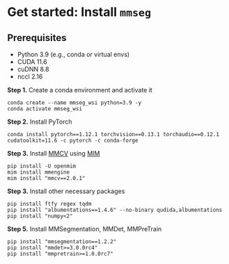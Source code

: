 # Get started: Install `mmseg`
## Prerequisites
- Python 3.9 (e.g., conda or virtual envs)
- CUDA 11.6
- cuDNN 8.8
- nccl 2.16

**Step 1.** Create a conda environment and activate it

```shell
conda create --name mmseg_wsi python=3.9 -y
conda activate mmseg_wsi
```

**Step 2.** Install PyTorch

```shell
conda install pytorch==1.12.1 torchvision==0.13.1 torchaudio==0.12.1 cudatoolkit=11.6 -c pytorch -c conda-forge
```

**Step 3.** Install [MMCV](https://github.com/open-mmlab/mmcv) using [MIM](https://github.com/open-mmlab/mim)

```shell
pip install -U openmim
mim install mmengine
mim install "mmcv==2.0.1"
```

**Step 3.** Install other necessary packages

```shell
pip install ftfy regex tqdm
pip install "albumentations==1.4.6" --no-binary qudida,albumentations
pip install "numpy<2"
```

**Step 5.** Install MMSegmentation, MMDet, MMPreTrain

```shell
pip install "mmsegmentation==1.2.2"
pip install "mmdet>=3.0.0rc4"
pip install "mmpretrain>=1.0.0rc7"
```